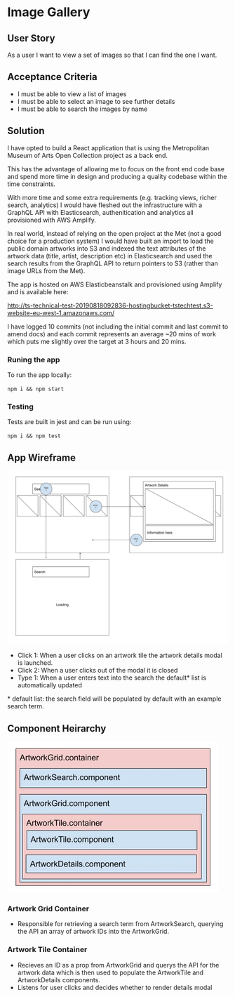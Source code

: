 # Image Gallery
## User Story
As a user I want to view a set of images so that I can find the one I want.

## Acceptance Criteria
* I must be able to view a list of images
* I must be able to select an image to see further details
* I must be able to search the images by name

## Solution
I have opted to build a React application that is using the Metropolitan Museum of Arts Open Collection project as a back end.

This has the advantage of allowing me to focus on the front end code base and spend more time in design and producing a quality codebase within the time constraints. 

With more time and some extra requirements (e.g. tracking views, richer search, analytics) I would have fleshed out the infrastructure with a GraphQL API with Elasticsearch, authenitication and analytics all provisioned with AWS Amplify. 

In real world, instead of relying on the open project at the Met (not a good choice for a production system) I would have built an import to load the public domain artworks into S3 and indexed the text attributes of the artwork data (title, artist, description etc) in Elasticsearch and used the search results from the GraphQL API to return pointers to S3 (rather than image URLs from the Met). 

The app is hosted on AWS Elasticbeanstalk and provisioned using Amplify and is available here: 

http://ts-technical-test-20190818092836-hostingbucket-tstechtest.s3-website-eu-west-1.amazonaws.com/

I have logged 10 commits (not including the initial commit and last commit to amend docs) and each commit represents an average ~20 mins of work which puts me slightly over the target at 3 hours and 20 mins.

### Runing the app

To run the app locally:

`npm i && npm start`

### Testing

Tests are built in jest and can be run using:

`npm i && npm test`


## App Wireframe

![Wireframe](./docs/wireframe.jpg)

* Click 1: When a user clicks on an artwork tile the artwork details modal is launched.
* Click 2: When a user clicks out of the modal it is closed
* Type 1: When a user enters text into the search the default* list is automatically updated

\* default list: the search field will be populated by default with an example search term.

## Component Heirarchy

![Component Heirarchy](./docs/component-heirarchy.jpg)

### Artwork Grid Container
* Responsible for retrieving a search term from ArtworkSearch, querying the API an array of artwork IDs into
the ArtworkGrid.

### Artwork Tile Container
* Recieves an ID as a prop from ArtworkGrid and querys the API for the artwork data which is then used to populate
the ArtworkTile and ArtworkDetails components.
* Listens for user clicks and decides whether to render details modal